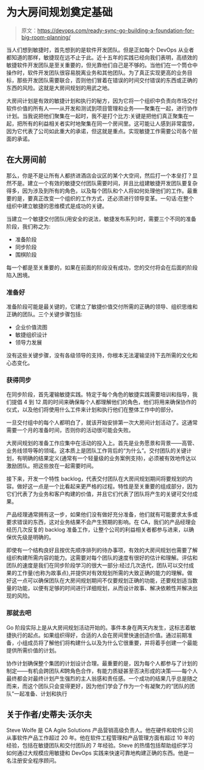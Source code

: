 # 为大房间规划奠定基础

> 原文：<https://devops.com/ready-sync-go-building-a-foundation-for-big-room-planning/>

当人们想到敏捷时，首先想到的是软件开发团队。但是正如每个 DevOps 从业者都知道的那样，敏捷现在远不止于此。近十五年的实践已经向我们表明，高绩效的敏捷软件开发团队是至关重要的，但光靠他们自己是不够的。当他们在一个筒仓中操作时，软件开发团队很容易脱离业务和其他团队。为了真正实现更高的业务目标，那些开发团队需要联合，否则他们冒着在错误的时间交付错误的东西或正确的东西的风险。这就是大房间规划的用武之地。

大房间计划是有效的敏捷计划和执行的秘方，因为它将一个组织中负责向市场交付软件价值的所有人——从开发和测试到项目管理和业务——聚集在一起，进行协作计划。当我说把他们聚集在一起时，我不是打个比方:关键是把他们真正聚集在一起，把所有的利益相关者实时地聚集在同一个房间里。这可能让人感到非常震惊，因为它代表了公司如此重大的承诺，但这就是重点。实现敏捷工作需要公司各个层面的承诺。

## 在大房间前

那么，你是不是让所有人都挤进酒店会议区的某个大空间，然后打一个本垒打？显然不是。建立一个有效的敏捷交付团队需要时间，并且比组建敏捷开发团队要复杂得多，因为涉及到所有的角色，以及每个团队和个人将如何处理他们的工作。最重要的是，要真正改变一个组织的工作方式，还必须进行领导变革。一句话:在整个组织中建立敏捷的思维模式是成功的关键。

当建立一个敏捷交付团队(用安全的说法，敏捷发布系列)时，需要三个不同的准备阶段，我们称之为:

*   准备阶段
*   同步阶段
*   围棋阶段

每一个都是至关重要的，如果在前面的阶段没有成功，您的交付将会在后面的阶段陷入困境。

### 准备好

准备阶段可能是最关键的，它建立了敏捷价值交付所需的正确的领导、组织思维和正确的团队。三个关键步骤包括:

*   企业价值流图
*   敏捷组织设计
*   领导力发展

没有这些关键步骤，没有各级领导的支持，你根本无法灌输坚持下去所需的文化和心态变化。

### 获得同步

在同步阶段，首先灌输敏捷实践。特定于每个角色的敏捷实践需要培训和指导，我们提倡 4 到 12 周的时间来确保每个人都理解他们的角色，他们将用来确保协作的仪式，以及他们将使用什么工件来计划和执行他们在整体工作中的部分。

一旦交付组中的每个人都明白了，就该开始安排第一次大房间计划活动了。这通常需要一个月的准备时间，否则你的活动很可能会失败。

大房间规划的准备工作应集中在活动的投入上。首先是业务愿景和背景——高管、业务线领导等的领域。这本质上是团队工作背后的“为什么”。交付团队的关键计划，有明确的结果定义(通常有一个轻量级的业务案例支持)，必须被有效地传达以激励团队。把这些放在一起需要时间。

接下来，开发一个特性 backlog，代表交付团队在大房间规划期间将要规划的内容。做好这一点是一个比看起来更严格的过程。特性是至关重要的组成部分，因为它们代表了为业务和客户构建的价值，并且它们代表了团队将产生的关键可交付成果。

产品经理通常拥有这一步，如果他们没有做好充分准备，他们就有可能要求太多或要求错误的东西，这对业务结果不会产生预期的影响。在 CA，我们的产品经理会经历几次反复的 backlog 准备工作，让整个公司的利益相关者都参与进来，以确保优先级是明确的。

即使有一个结构良好且按优先顺序排列的待办事项，有效的大房间规划也需要了解组织构建所需内容的能力。这需要对每个团队的速度有很好的估计和理解。评估和团队的速度是我们在同步阶段学习的很大一部分:经过几次迭代，团队可以交付成果的工作量(也称为故事点),并提供对有效规划所需的大致正确的能力的理解。做好这一点可以确保团队在大房间规划期间不仅要规划正确的功能，还要规划适当数量的功能，以便有足够的时间进行详细规划，从而设计故事、解决依赖性并解决出现的风险。

### 那就去吧

Go 阶段实际上是从大房间规划活动开始的。事件本身在两天内发生，这标志着敏捷执行的起点。如果组织得好，合适的人会在房间里快速创造价值。通过前期准备，小组成员将了解他们将构建什么以及为什么它很重要，并将着手创建一个最能提供所需价值的计划。

协作计划确保整个集团的计划设计合理。最重要的是，因为每个人都参与了计划的制定——有机会跨团队*和*跨角色合作，有能力质疑甚至否决形成的决策——每个人最终都会对最终计划产生强烈的主人翁感和责任感。一个成功的结果几乎总是随之而来，而这个团队只会变得更好，因为他们学会了作为一个有凝聚力的“团队的团队”一起准备、计划和执行

## 关于作者/史蒂夫·沃尔夫

Steve Wolfe 是 CA Agile Solutions 产品营销高级负责人。他在硬件和软件公司从事软件产品工作超过 20 年。他在软件工程管理和产品管理方面有超过 10 年的经验，包括在敏捷团队和交付团队的 7 年经验。Steve 的热情包括帮助组织学习如何通过大规模应用敏捷和 DevOps 实践来快速可靠地构建正确的东西。他是一名注册安全程序顾问。